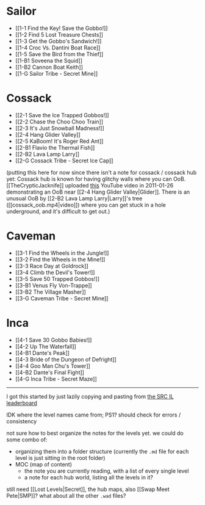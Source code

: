 # Sailor
- [[1-1 Find the Key! Save the Gobbo!]]
- [[1-2 Find 5 Lost Treasure Chests]]
- [[1-3 Get the Gobbo's Sandwich!]]
- [[1-4 Croc Vs. Dantini Boat Race]]
- [[1-5 Save the Bird from the Thief]]
- [[1-B1 Soveena the Squid]]
- [[1-B2 Cannon Boat Keith]]
- [[1-G Sailor Tribe - Secret Mine]]
# Cossack
- [[2-1 Save the Ice Trapped Gobbos!]]
- [[2-2 Chase the Choo Choo Train]]
- [[2-3 It's Just Snowball Madness!]]
- [[2-4 Hang Glider Valley]]
- [[2-5 KaBoom! It's Roger Red Ant]]
- [[2-B1 Flavio the Thermal Fish]]
- [[2-B2 Lava Lamp Larry]]
- [[2-G Cossack Tribe - Secret Ice Cap]]

(putting this here for now since there isn't a note for cossack / cossack hub yet: Cossack hub is known for having glitchy walls where you can OoB. [[TheCrypticJacknife]] uploaded [this](https://youtu.be/d5pRPYWzC94) YouTube video in 2011-01-26 demonstrating an OoB near [[2-4 Hang Glider Valley|Glider]]. There is an unusual OoB by [[2-B2 Lava Lamp Larry|Larry]]'s tree ([[cossack_oob.mp4|video]]) where you can get stuck in a hole underground, and it's difficult to get out.)
# Caveman
- [[3-1 Find the Wheels in the Jungle!]]
- [[3-2 Find the Wheels in the Mine!]]
- [[3-3 Race Day at Goldrock]]
- [[3-4 Climb the Devil's Tower!]]
- [[3-5 Save 50 Trapped Gobbos!]]
- [[3-B1 Venus Fly Von-Trappe]]
- [[3-B2 The Village Masher]]
- [[3-G Caveman Tribe - Secret Mine]]
# Inca
- [[4-1 Save 30 Gobbo Babies!]]
- [[4-2 Up The Waterfall]]
- [[4-B1 Dante's Peak]]
- [[4-3 Bride of the Dungeon of Defright]]
- [[4-4 Goo Man Chu's Tower]]
- [[4-B2 Dante's Final Fight]]
- [[4-G Inca Tribe - Secret Maze]]

---
I got this started by just lazily copying and pasting from [the SRC IL leaderboard](https://www.speedrun.com/croc_2/levels)

IDK where the level names came from; PS1? should check for errors / consistency

not sure how to best organize the notes for the levels yet. we could do some combo of:
- organizing them into a folder structure (currently the `.md` file for each level is just sitting in the root folder)
- MOC (map of content)
	- the note you are currently reading, with a list of every single level
	- a note for each hub world, listing all the levels in it?

still need [[Lost Levels|Secret]], the hub maps, also [[Swap Meet Pete|SMP]]? what about all the other `.wad` files?
